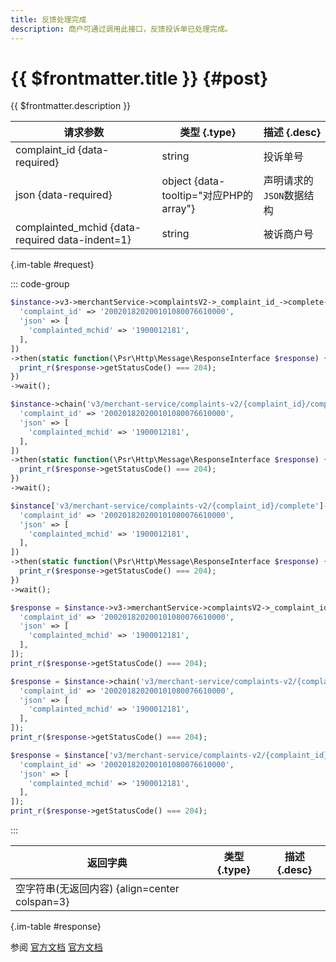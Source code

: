 ```yaml
---
title: 反馈处理完成
description: 商户可通过调用此接口，反馈投诉单已处理完成。
---
```


# {{ $frontmatter.title }} {#post}

{{ $frontmatter.description }}

| 请求参数 | 类型 {.type} | 描述 {.desc}
| --- | --- | ---
| complaint_id {data-required} | string | 投诉单号
| json {data-required} | object {data-tooltip="对应PHP的array"} | 声明请求的`JSON`数据结构
| complainted_mchid {data-required data-indent=1} | string | 被诉商户号

{.im-table #request}

::: code-group

```php [异步纯链式]
$instance->v3->merchantService->complaintsV2->_complaint_id_->complete->postAsync([
  'complaint_id' => '200201820200101080076610000',
  'json' => [
    'complainted_mchid' => '1900012181',
  ],
])
->then(static function(\Psr\Http\Message\ResponseInterface $response) {
  print_r($response->getStatusCode() === 204);
})
->wait();
```

```php [异步声明式]
$instance->chain('v3/merchant-service/complaints-v2/{complaint_id}/complete')->postAsync([
  'complaint_id' => '200201820200101080076610000',
  'json' => [
    'complainted_mchid' => '1900012181',
  ],
])
->then(static function(\Psr\Http\Message\ResponseInterface $response) {
  print_r($response->getStatusCode() === 204);
})
->wait();
```

```php [异步属性式]
$instance['v3/merchant-service/complaints-v2/{complaint_id}/complete']->postAsync([
  'complaint_id' => '200201820200101080076610000',
  'json' => [
    'complainted_mchid' => '1900012181',
  ],
])
->then(static function(\Psr\Http\Message\ResponseInterface $response) {
  print_r($response->getStatusCode() === 204);
})
->wait();
```

```php [同步纯链式]
$response = $instance->v3->merchantService->complaintsV2->_complaint_id_->complete->post([
  'complaint_id' => '200201820200101080076610000',
  'json' => [
    'complainted_mchid' => '1900012181',
  ],
]);
print_r($response->getStatusCode() === 204);
```

```php [同步声明式]
$response = $instance->chain('v3/merchant-service/complaints-v2/{complaint_id}/complete')->post([
  'complaint_id' => '200201820200101080076610000',
  'json' => [
    'complainted_mchid' => '1900012181',
  ],
]);
print_r($response->getStatusCode() === 204);
```

```php [同步属性式]
$response = $instance['v3/merchant-service/complaints-v2/{complaint_id}/complete']->post([
  'complaint_id' => '200201820200101080076610000',
  'json' => [
    'complainted_mchid' => '1900012181',
  ],
]);
print_r($response->getStatusCode() === 204);
```

:::

| 返回字典 | 类型 {.type} | 描述 {.desc}
| --- | --- | ---
| 空字符串(无返回内容) {align=center colspan=3}

{.im-table #response}

参阅 [官方文档](https://pay.weixin.qq.com/docs/partner/apis/consumer-complaint/complaints/complete-complaint-v2.html) [官方文档](https://pay.weixin.qq.com/wiki/doc/apiv3_partner/apis/chapter10_2_15.shtml)
